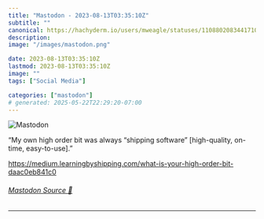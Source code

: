 ```yaml
---
title: "Mastodon - 2023-08-13T03:35:10Z"
subtitle: ""
canonical: https://hachyderm.io/users/mweagle/statuses/110880208344171011
description:
image: "/images/mastodon.png"

date: 2023-08-13T03:35:10Z
lastmod: 2023-08-13T03:35:10Z
image: ""
tags: ["Social Media"]

categories: ["mastodon"]
# generated: 2025-05-22T22:29:20-07:00
---
```

![Mastodon](/images/mastodon.png)

<p>“My own high order bit was always “shipping software” [high-quality, on-time, easy-to-use].”</p><p><a href="https://medium.learningbyshipping.com/what-is-your-high-order-bit-daac0eb841c0" target="_blank" rel="nofollow noopener noreferrer" translate="no"><span class="invisible">https://</span><span class="ellipsis">medium.learningbyshipping.com/</span><span class="invisible">what-is-your-high-order-bit-daac0eb841c0</span></a></p>


###### [Mastodon Source 🐘](https://hachyderm.io/@mweagle/110880208344171011)

___
